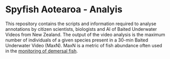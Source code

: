 # Spyfish Aotearoa - Analyis
This repository contains the scripts and information required to analyse annotations by citizen scientists, biologists and AI of Baited Underwater Videos from New Zealand. 
The output of the video analysis is the maximum number of individuals of a given species present in a 30-min Baited Underwater Video (MaxN). MaxN is a metric of fish abundance often used in the [monitoring of demersal fish](https://besjournals.onlinelibrary.wiley.com/doi/full/10.1111/2041-210X.13470).
